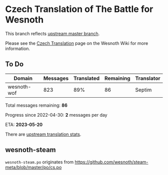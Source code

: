 # Czech Translation of The Battle for Wesnoth

This branch reflects [upstream master branch](https://github.com/wesnoth/wesnoth/tree/master).

Please see the [Czech Translation](https://wiki.wesnoth.org/CzechTranslation) page on the Wesnoth Wiki for more information.

## To Do

Domain | Messages | Translated | Remaining | Translator
------ | -------- | ---------- | --------- | ----------
wesnoth-wof | 823 | 89% | 86 | Septim

Total messages remaining: **86**

Progress since 2022-04-30: **2** messages per day

ETA: **2023-05-20**

There are [upstream translation stats](https://www.wesnoth.org/gettext/?view=langs&version=master&lang=cs).

## wesnoth-steam
`wesnoth-steam.po` originates from https://github.com/wesnoth/steam-meta/blob/master/po/cs.po
